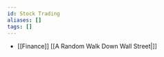 ```yaml
---
id: Stock Trading
aliases: []
tags: []
---
```


- [[Finance]]
  [[A Random Walk Down Wall Street|]]

